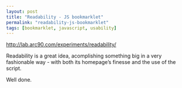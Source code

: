 ```yaml
---
layout: post
title: "Readability - JS bookmarklet"
permalink: "readability-js-bookmarklet"
tags: [bookmarklet, javascript, usability]
---
```


<a href="http://lab.arc90.com/experiments/readability/">http://lab.arc90.com/experiments/readability/</a>

Readability is a great idea, acomplishing something big in a very fashionable way - with both its homepage’s finesse and the use of the script.

Well done.
